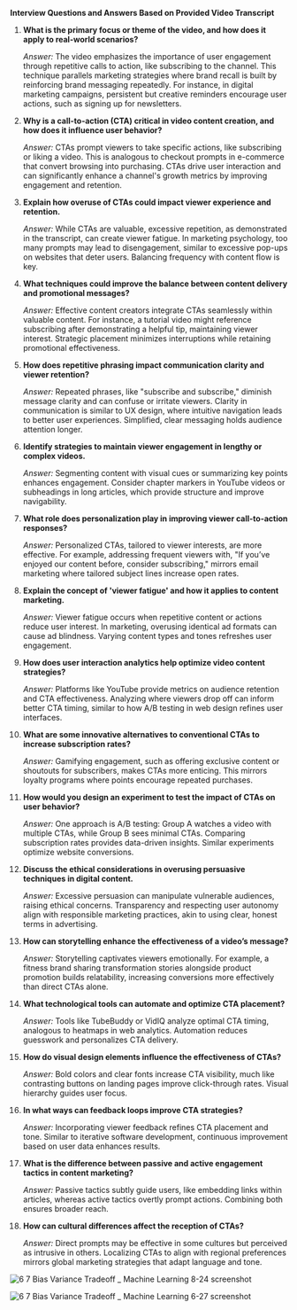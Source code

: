 **Interview Questions and Answers Based on Provided Video Transcript**

1. **What is the primary focus or theme of the video, and how does it apply to real-world scenarios?**
   
   *Answer:* The video emphasizes the importance of user engagement through repetitive calls to action, like subscribing to the channel. This technique parallels marketing strategies where brand recall is built by reinforcing brand messaging repeatedly. For instance, in digital marketing campaigns, persistent but creative reminders encourage user actions, such as signing up for newsletters.

2. **Why is a call-to-action (CTA) critical in video content creation, and how does it influence user behavior?**
   
   *Answer:* CTAs prompt viewers to take specific actions, like subscribing or liking a video. This is analogous to checkout prompts in e-commerce that convert browsing into purchasing. CTAs drive user interaction and can significantly enhance a channel's growth metrics by improving engagement and retention.

3. **Explain how overuse of CTAs could impact viewer experience and retention.**
   
   *Answer:* While CTAs are valuable, excessive repetition, as demonstrated in the transcript, can create viewer fatigue. In marketing psychology, too many prompts may lead to disengagement, similar to excessive pop-ups on websites that deter users. Balancing frequency with content flow is key.

4. **What techniques could improve the balance between content delivery and promotional messages?**
   
   *Answer:* Effective content creators integrate CTAs seamlessly within valuable content. For instance, a tutorial video might reference subscribing after demonstrating a helpful tip, maintaining viewer interest. Strategic placement minimizes interruptions while retaining promotional effectiveness.

5. **How does repetitive phrasing impact communication clarity and viewer retention?**
   
   *Answer:* Repeated phrases, like "subscribe and subscribe," diminish message clarity and can confuse or irritate viewers. Clarity in communication is similar to UX design, where intuitive navigation leads to better user experiences. Simplified, clear messaging holds audience attention longer.

6. **Identify strategies to maintain viewer engagement in lengthy or complex videos.**
   
   *Answer:* Segmenting content with visual cues or summarizing key points enhances engagement. Consider chapter markers in YouTube videos or subheadings in long articles, which provide structure and improve navigability.

7. **What role does personalization play in improving viewer call-to-action responses?**
   
   *Answer:* Personalized CTAs, tailored to viewer interests, are more effective. For example, addressing frequent viewers with, "If you’ve enjoyed our content before, consider subscribing," mirrors email marketing where tailored subject lines increase open rates.

8. **Explain the concept of 'viewer fatigue' and how it applies to content marketing.**
   
   *Answer:* Viewer fatigue occurs when repetitive content or actions reduce user interest. In marketing, overusing identical ad formats can cause ad blindness. Varying content types and tones refreshes user engagement.

9. **How does user interaction analytics help optimize video content strategies?**
   
   *Answer:* Platforms like YouTube provide metrics on audience retention and CTA effectiveness. Analyzing where viewers drop off can inform better CTA timing, similar to how A/B testing in web design refines user interfaces.

10. **What are some innovative alternatives to conventional CTAs to increase subscription rates?**
    
    *Answer:* Gamifying engagement, such as offering exclusive content or shoutouts for subscribers, makes CTAs more enticing. This mirrors loyalty programs where points encourage repeated purchases.

11. **How would you design an experiment to test the impact of CTAs on user behavior?**
    
    *Answer:* One approach is A/B testing: Group A watches a video with multiple CTAs, while Group B sees minimal CTAs. Comparing subscription rates provides data-driven insights. Similar experiments optimize website conversions.

12. **Discuss the ethical considerations in overusing persuasive techniques in digital content.**
    
    *Answer:* Excessive persuasion can manipulate vulnerable audiences, raising ethical concerns. Transparency and respecting user autonomy align with responsible marketing practices, akin to using clear, honest terms in advertising.

13. **How can storytelling enhance the effectiveness of a video’s message?**
    
    *Answer:* Storytelling captivates viewers emotionally. For example, a fitness brand sharing transformation stories alongside product promotion builds relatability, increasing conversions more effectively than direct CTAs alone.

14. **What technological tools can automate and optimize CTA placement?**
    
    *Answer:* Tools like TubeBuddy or VidIQ analyze optimal CTA timing, analogous to heatmaps in web analytics. Automation reduces guesswork and personalizes CTA delivery.

15. **How do visual design elements influence the effectiveness of CTAs?**
    
    *Answer:* Bold colors and clear fonts increase CTA visibility, much like contrasting buttons on landing pages improve click-through rates. Visual hierarchy guides user focus.

16. **In what ways can feedback loops improve CTA strategies?**
    
    *Answer:* Incorporating viewer feedback refines CTA placement and tone. Similar to iterative software development, continuous improvement based on user data enhances results.

17. **What is the difference between passive and active engagement tactics in content marketing?**
    
    *Answer:* Passive tactics subtly guide users, like embedding links within articles, whereas active tactics overtly prompt actions. Combining both ensures broader reach.

18. **How can cultural differences affect the reception of CTAs?**
    
    *Answer:* Direct prompts may be effective in some cultures but perceived as intrusive in others. Localizing CTAs to align with regional preferences mirrors global marketing strategies that adapt language and tone.

![6 7  Bias Variance Tradeoff _ Machine Learning 8-24 screenshot](https://github.com/user-attachments/assets/34ad907d-ca2a-4694-b7db-06f410c6b55b)

![6 7  Bias Variance Tradeoff _ Machine Learning 6-27 screenshot](https://github.com/user-attachments/assets/0e3065a5-96e5-46be-a77c-bd0f04a72f41)

